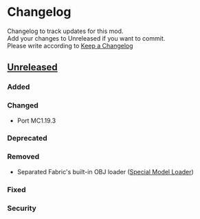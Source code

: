 # Changelog

Changelog to track updates for this mod.  
Add your changes to Unreleased if you want to commit.  
Please write according to [Keep a Changelog](https://keepachangelog.com/en/1.0.0/)

## [Unreleased]

### Added

### Changed

- Port MC1.19.3

### Deprecated

### Removed

- Separated Fabric's built-in OBJ loader ([Special Model Loader](https://github.com/TeamFelnull/SpecialModelLoader))

### Fixed

### Security

[Unreleased]: https://github.com/TeamFelnull/OtyacraftEngine/commits
